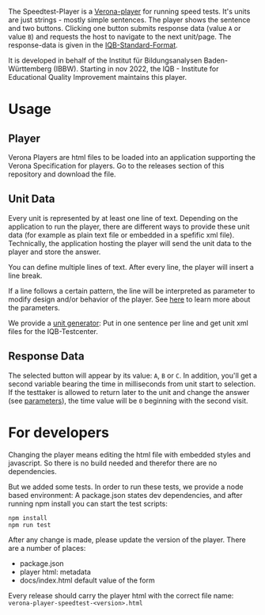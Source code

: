 The Speedtest-Player is a [Verona-player](https://github.com/verona-interfaces/player) for running speed tests. It's units are just strings - mostly simple sentences. The player shows the sentence and two buttons. Clicking one button submits response data (value `A` or value `B`) and requests the host to navigate to the next unit/page. The response-data is given in the [IQB-Standard-Format](https://github.com/iqb-berlin/verona-data-specifications/blob/main/responses/manual_iqb-standard.md). 

It is developed in behalf of the Institut für Bildungsanalysen Baden-Württemberg (IBBW). Starting in nov 2022, the IQB - Institute for Educational Quality Improvement maintains this player.

# Usage

## Player

Verona Players are html files to be loaded into an application supporting the Verona Specification for players. Go to the releases section of this repository and download the file.

## Unit Data

Every unit is represented by at least one line of text. Depending on the application to run the player, there are different ways to provide these unit data (for example as plain text file or embedded in a spefific xml file). Technically, the application hosting the player will send the unit data to the player and store the answer.

You can define multiple lines of text. After every line, the player will insert a line break.

If a line follows a certain pattern, the line will be interpreted as parameter to modify design and/or behavior of the player. See [here](docs/parameters.md) to learn more about the parameters.

We provide a [unit generator](https://iqb-berlin.github.io/verona-player-speedtest/): Put in one sentence per line and get unit xml files for the IQB-Testcenter.

## Response Data

The selected button will appear by its value: `A`, `B` or `C`. In addition, you'll get a second variable bearing the time in milliseconds from unit start to selection. If the testtaker is allowed to return later to the unit and change the answer (see [parameters](docs/parameters.md)), the time value will be `0` beginning with the second visit. 

# For developers
Changing the player means editing the html file with embedded styles and javascript. So there is no build needed and therefor there are no dependencies.

But we added some tests. In order to run these tests, we provide a node based environment: A package.json states dev dependencies, and after running npm install you can start the test scripts:

```
npm install
npm run test
```

After any change is made, please update the version of the player. There are a number of places:

* package.json
* player html: metadata
* docs/index.html default value of the form

Every release should carry the player html with the correct file name: `verona-player-speedtest-<version>.html`
